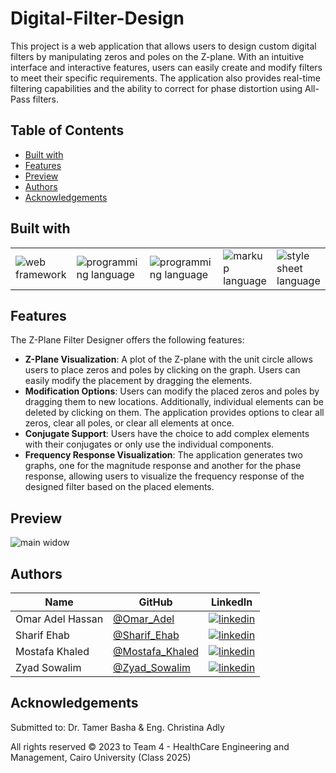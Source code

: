 # Digital-Filter-Design

This project is a web application that allows users to design custom digital filters by manipulating zeros and poles on the Z-plane. With an intuitive interface and interactive features, users can easily create and modify filters to meet their specific requirements. The application also provides real-time filtering capabilities and the ability to correct for phase distortion using All-Pass filters.

## Table of Contents

- [Built with](#Built-with)
- [Features](#Features)
- [Preview](#Preview)
- [Authors](#Authors)
- [Acknowledgements](#Acknowledgements)

## Built with
<table>
  <tr>
    <td>
      <img src="https://img.shields.io/badge/web%20framework-Flask-blue" alt="web framework">
    </td>
    <td>
      <img src="https://img.shields.io/badge/programming%20language-Python-yellow" alt="programming language">
    </td>
    <td>
      <img src="https://img.shields.io/badge/programming%20language-JavaScript-yellow" alt="programming language">
    </td>
    <td>
      <img src="https://img.shields.io/badge/markup%20language-HTML-orange" alt="markup language">
    </td>
    <td>
      <img src="https://img.shields.io/badge/style%20sheet%20language-CSS-blue" alt="style sheet language">
    </td>
  </tr>
</table>

## Features

The Z-Plane Filter Designer offers the following features:

- **Z-Plane Visualization**: A plot of the Z-plane with the unit circle allows users to place zeros and poles by clicking on the graph. Users can easily modify the placement by dragging the elements.
- **Modification Options**: Users can modify the placed zeros and poles by dragging them to new locations. Additionally, individual elements can be deleted by clicking on them. The application provides options to clear all zeros, clear all poles, or clear all elements at once.
- **Conjugate Support**: Users have the choice to add complex elements with their conjugates or only use the individual components.
- **Frequency Response Visualization**: The application generates two graphs, one for the magnitude response and another for the phase response, allowing users to visualize the frequency response of the designed filter based on the placed elements.


## Preview
![main widow](./Preview/s86BVE91WQ.gif)


## Authors

| Name | GitHub | LinkedIn |
| ---- | ------ | -------- |
| Omar Adel Hassan | [@Omar_Adel](https://github.com/omar-adel1) | [![linkedin](https://img.shields.io/badge/linkedin-0A66C2?style=for-the-badge&logo=linkedin&logoColor=white)](https://www.linkedin.com/in/omar-adel-59b707231/) |
| Sharif Ehab | [@Sharif_Ehab](https://github.com/SharifEhab) | [![linkedin](https://img.shields.io/badge/linkedin-0A66C2?style=for-the-badge&logo=linkedin&logoColor=white)](https://www.linkedin.com/in/sharif-elmasry-b167a3252/) |
| Mostafa Khaled | [@Mostafa_Khaled](https://github.com/MostafaDarwish93) | [![linkedin](https://img.shields.io/badge/linkedin-0A66C2?style=for-the-badge&logo=linkedin&logoColor=white)](https://www.linkedin.com/in/mostafa-darwish-75a29225b/) |
| Zyad Sowalim | [@Zyad_Sowalim](https://github.com/Zyadsowilam) | [![linkedin](https://img.shields.io/badge/linkedin-0A66C2?style=for-the-badge&logo=linkedin&logoColor=white)](https://www.linkedin.com/in/zyad-sowilam-798209228/) |

## Acknowledgements

Submitted to: Dr. Tamer Basha & Eng. Christina Adly

All rights reserved © 2023 to Team 4 - HealthCare Engineering and Management, Cairo University (Class 2025)



